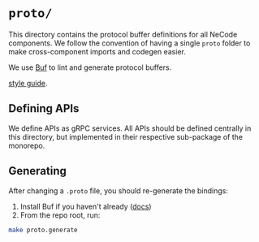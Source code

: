 # `proto/`

This directory contains the protocol buffer definitions for all NeCode components. 
We follow the convention of having a single `proto` folder to make cross-component imports and codegen easier.

We use [Buf](https://buf.build) to lint and generate protocol buffers.

[style guide](https://docs.buf.build/best-practices/style-guide).

## Defining APIs

We define APIs as gRPC services. All APIs should be defined centrally in this directory, but implemented in their respective sub-package of the monorepo. 

## Generating

After changing a `.proto` file, you should re-generate the bindings:

1. Install Buf if you haven't already ([docs](https://docs.buf.build/installation))
2. From the repo root, run:
```bash
make proto.generate
```